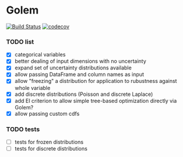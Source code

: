 # Golem
[![Build Status](https://travis-ci.com/matteoaldeghi/golem.svg?token=bMWWqBdm3xytautMLsPK&branch=master)](https://travis-ci.com/matteoaldeghi/golem)
[![codecov](https://codecov.io/gh/matteoaldeghi/golem/branch/master/graph/badge.svg?token=JJOHSUa4zX)](https://codecov.io/gh/matteoaldeghi/golem)


### TODO list
- [x] categorical variables
- [x] better dealing of input dimensions with no uncertainty
- [x] expand set of uncertainty distributions available
- [x] allow passing DataFrame and column names as input
- [x] allow "freezing" a distribution for application to rubustness against whole variable
- [x] add discrete distributions (Poisson and discrete Laplace)
- [x] add EI criterion to allow simple tree-based optimization directly via Golem?
- [x] allow passing custom cdfs

### TODO tests
- [ ] tests for frozen distributions
- [ ] tests for discrete distributions
